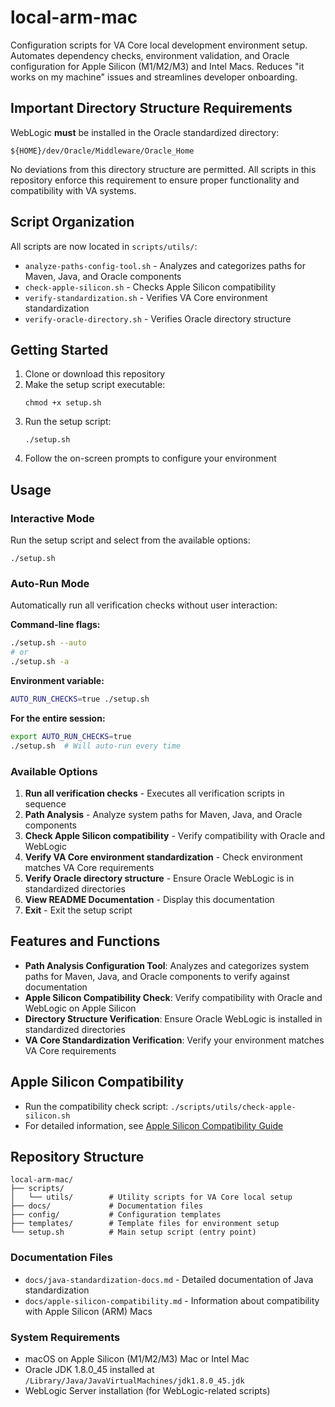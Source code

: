# local-arm-mac

Configuration scripts for VA Core local development environment setup. Automates dependency checks, environment validation, and Oracle configuration for Apple Silicon (M1/M2/M3) and Intel Macs. Reduces "it works on my machine" issues and streamlines developer onboarding.

## Important Directory Structure Requirements

WebLogic **must** be installed in the Oracle standardized directory:

```
${HOME}/dev/Oracle/Middleware/Oracle_Home
```

No deviations from this directory structure are permitted. All scripts in this repository enforce this requirement to ensure proper functionality and compatibility with VA systems.

## Script Organization

All scripts are now located in `scripts/utils/`:

- `analyze-paths-config-tool.sh` - Analyzes and categorizes paths for Maven, Java, and Oracle components
- `check-apple-silicon.sh` - Checks Apple Silicon compatibility
- `verify-standardization.sh` - Verifies VA Core environment standardization
- `verify-oracle-directory.sh` - Verifies Oracle directory structure

## Getting Started

1. Clone or download this repository
2. Make the setup script executable:
   ```
   chmod +x setup.sh
   ```
3. Run the setup script:
   ```
   ./setup.sh
   ```
4. Follow the on-screen prompts to configure your environment

## Usage

### Interactive Mode

Run the setup script and select from the available options:

```
./setup.sh
```

### Auto-Run Mode

Automatically run all verification checks without user interaction:

**Command-line flags:**

```bash
./setup.sh --auto
# or
./setup.sh -a
```

**Environment variable:**

```bash
AUTO_RUN_CHECKS=true ./setup.sh
```

**For the entire session:**

```bash
export AUTO_RUN_CHECKS=true
./setup.sh  # Will auto-run every time
```

### Available Options

1. **Run all verification checks** - Executes all verification scripts in sequence
2. **Path Analysis** - Analyze system paths for Maven, Java, and Oracle components
3. **Check Apple Silicon compatibility** - Verify compatibility with Oracle and WebLogic
4. **Verify VA Core environment standardization** - Check environment matches VA Core requirements
5. **Verify Oracle directory structure** - Ensure Oracle WebLogic is in standardized directories
6. **View README Documentation** - Display this documentation
7. **Exit** - Exit the setup script

## Features and Functions

- **Path Analysis Configuration Tool**: Analyzes and categorizes system paths for Maven, Java, and Oracle components to verify against documentation
- **Apple Silicon Compatibility Check**: Verify compatibility with Oracle and WebLogic on Apple Silicon
- **Directory Structure Verification**: Ensure Oracle WebLogic is installed in standardized directories
- **VA Core Standardization Verification**: Verify your environment matches VA Core requirements

## Apple Silicon Compatibility

- Run the compatibility check script: `./scripts/utils/check-apple-silicon.sh`
- For detailed information, see [Apple Silicon Compatibility Guide](docs/apple-silicon-compatibility.md)

## Repository Structure

```
local-arm-mac/
├── scripts/
│   └── utils/        # Utility scripts for VA Core local setup
├── docs/             # Documentation files
├── config/           # Configuration templates
├── templates/        # Template files for environment setup
└── setup.sh          # Main setup script (entry point)
```

### Documentation Files

- `docs/java-standardization-docs.md` - Detailed documentation of Java standardization
- `docs/apple-silicon-compatibility.md` - Information about compatibility with Apple Silicon (ARM) Macs

### System Requirements

- macOS on Apple Silicon (M1/M2/M3) Mac or Intel Mac
- Oracle JDK 1.8.0_45 installed at `/Library/Java/JavaVirtualMachines/jdk1.8.0_45.jdk`
- WebLogic Server installation (for WebLogic-related scripts)
